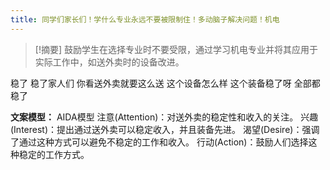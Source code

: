 ```yaml
---
title: 同学们家长们！学什么专业永远不要被限制住！多动脑子解决问题！机电 
---
```

 > [!摘要]
鼓励学生在选择专业时不要受限，通过学习机电专业并将其应用于实际工作中，如送外卖时的设备改进。

稳了
稳了家人们
你看送外卖就要这么送
这个设备怎么样
这个装备稳了呀
全部都稳了

**文案模型：**
AIDA模型
注意(Attention)：对送外卖的稳定性和收入的关注。
兴趣(Interest)：提出通过送外卖可以稳定收入，并且装备先进。
渴望(Desire)：强调了通过这种方式可以避免不稳定的工作和收入。
行动(Action)：鼓励人们选择这种稳定的工作方式。
